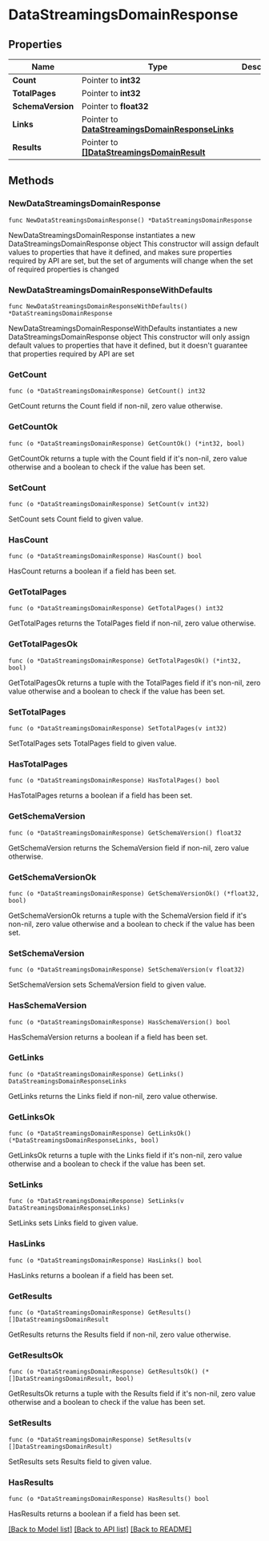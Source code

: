 # DataStreamingsDomainResponse

## Properties

Name | Type | Description | Notes
------------ | ------------- | ------------- | -------------
**Count** | Pointer to **int32** |  | [optional] 
**TotalPages** | Pointer to **int32** |  | [optional] 
**SchemaVersion** | Pointer to **float32** |  | [optional] 
**Links** | Pointer to [**DataStreamingsDomainResponseLinks**](DataStreamingsDomainResponseLinks.md) |  | [optional] 
**Results** | Pointer to [**[]DataStreamingsDomainResult**](DataStreamingsDomainResult.md) |  | [optional] 

## Methods

### NewDataStreamingsDomainResponse

`func NewDataStreamingsDomainResponse() *DataStreamingsDomainResponse`

NewDataStreamingsDomainResponse instantiates a new DataStreamingsDomainResponse object
This constructor will assign default values to properties that have it defined,
and makes sure properties required by API are set, but the set of arguments
will change when the set of required properties is changed

### NewDataStreamingsDomainResponseWithDefaults

`func NewDataStreamingsDomainResponseWithDefaults() *DataStreamingsDomainResponse`

NewDataStreamingsDomainResponseWithDefaults instantiates a new DataStreamingsDomainResponse object
This constructor will only assign default values to properties that have it defined,
but it doesn't guarantee that properties required by API are set

### GetCount

`func (o *DataStreamingsDomainResponse) GetCount() int32`

GetCount returns the Count field if non-nil, zero value otherwise.

### GetCountOk

`func (o *DataStreamingsDomainResponse) GetCountOk() (*int32, bool)`

GetCountOk returns a tuple with the Count field if it's non-nil, zero value otherwise
and a boolean to check if the value has been set.

### SetCount

`func (o *DataStreamingsDomainResponse) SetCount(v int32)`

SetCount sets Count field to given value.

### HasCount

`func (o *DataStreamingsDomainResponse) HasCount() bool`

HasCount returns a boolean if a field has been set.

### GetTotalPages

`func (o *DataStreamingsDomainResponse) GetTotalPages() int32`

GetTotalPages returns the TotalPages field if non-nil, zero value otherwise.

### GetTotalPagesOk

`func (o *DataStreamingsDomainResponse) GetTotalPagesOk() (*int32, bool)`

GetTotalPagesOk returns a tuple with the TotalPages field if it's non-nil, zero value otherwise
and a boolean to check if the value has been set.

### SetTotalPages

`func (o *DataStreamingsDomainResponse) SetTotalPages(v int32)`

SetTotalPages sets TotalPages field to given value.

### HasTotalPages

`func (o *DataStreamingsDomainResponse) HasTotalPages() bool`

HasTotalPages returns a boolean if a field has been set.

### GetSchemaVersion

`func (o *DataStreamingsDomainResponse) GetSchemaVersion() float32`

GetSchemaVersion returns the SchemaVersion field if non-nil, zero value otherwise.

### GetSchemaVersionOk

`func (o *DataStreamingsDomainResponse) GetSchemaVersionOk() (*float32, bool)`

GetSchemaVersionOk returns a tuple with the SchemaVersion field if it's non-nil, zero value otherwise
and a boolean to check if the value has been set.

### SetSchemaVersion

`func (o *DataStreamingsDomainResponse) SetSchemaVersion(v float32)`

SetSchemaVersion sets SchemaVersion field to given value.

### HasSchemaVersion

`func (o *DataStreamingsDomainResponse) HasSchemaVersion() bool`

HasSchemaVersion returns a boolean if a field has been set.

### GetLinks

`func (o *DataStreamingsDomainResponse) GetLinks() DataStreamingsDomainResponseLinks`

GetLinks returns the Links field if non-nil, zero value otherwise.

### GetLinksOk

`func (o *DataStreamingsDomainResponse) GetLinksOk() (*DataStreamingsDomainResponseLinks, bool)`

GetLinksOk returns a tuple with the Links field if it's non-nil, zero value otherwise
and a boolean to check if the value has been set.

### SetLinks

`func (o *DataStreamingsDomainResponse) SetLinks(v DataStreamingsDomainResponseLinks)`

SetLinks sets Links field to given value.

### HasLinks

`func (o *DataStreamingsDomainResponse) HasLinks() bool`

HasLinks returns a boolean if a field has been set.

### GetResults

`func (o *DataStreamingsDomainResponse) GetResults() []DataStreamingsDomainResult`

GetResults returns the Results field if non-nil, zero value otherwise.

### GetResultsOk

`func (o *DataStreamingsDomainResponse) GetResultsOk() (*[]DataStreamingsDomainResult, bool)`

GetResultsOk returns a tuple with the Results field if it's non-nil, zero value otherwise
and a boolean to check if the value has been set.

### SetResults

`func (o *DataStreamingsDomainResponse) SetResults(v []DataStreamingsDomainResult)`

SetResults sets Results field to given value.

### HasResults

`func (o *DataStreamingsDomainResponse) HasResults() bool`

HasResults returns a boolean if a field has been set.


[[Back to Model list]](../README.md#documentation-for-models) [[Back to API list]](../README.md#documentation-for-api-endpoints) [[Back to README]](../README.md)


